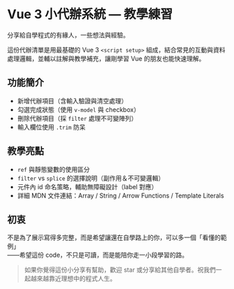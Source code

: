 # Vue 3 小代辦系統 — 教學練習

分享給自學程式的有緣人，一些想法與經驗。

這份代辦清單是用最基礎的 Vue 3 `<script setup>` 組成，結合常見的互動與資料處理邏輯，並輔以註解與教學補充，讓剛學習 Vue 的朋友也能快速理解。

## 功能簡介

- 新增代辦項目（含輸入驗證與清空處理）
- 勾選完成狀態（使用 `v-model` 與 checkbox）
- 刪除代辦項目（採 `filter` 處理不可變陣列）
- 輸入欄位使用 `.trim` 防呆

## 教學亮點

- `ref` 與靜態變數的使用區分
- `filter` vs `splice` 的選擇說明（副作用＆不可變邏輯）
- 元件內 id 命名策略，輔助無障礙設計（label 對應）
- 詳細 MDN 文件連結：Array / String / Arrow Functions / Template Literals

## 初衷

不是為了展示寫得多完整，而是希望讓還在自學路上的你，可以多一個「看懂的範例」  
——希望這份 code，不只是可讀，而是能陪你走一小段學習的路。

> 如果你覺得這份小分享有幫助，歡迎 star 或分享給其他自學者。祝我們一起越來越靠近理想中的程式人生。
